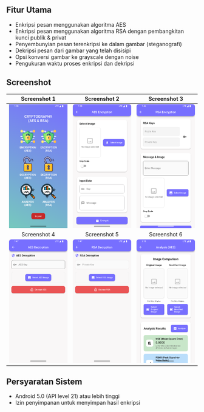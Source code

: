 ## Fitur Utama

- Enkripsi pesan menggunakan algoritma AES
- Enkripsi pesan menggunakan algoritma RSA dengan pembangkitan kunci publik & privat
- Penyembunyian pesan terenkripsi ke dalam gambar (steganografi)
- Dekripsi pesan dari gambar yang telah disisipi
- Opsi konversi gambar ke grayscale dengan noise
- Pengukuran waktu proses enkripsi dan dekripsi

## Screenshot

|          Screenshot 1          |          Screenshot 2          |          Screenshot 3          |
| :----------------------------: | :----------------------------: | :----------------------------: |
| <img src="1.png" width="250"/> | <img src="2.png" width="250"/> | <img src="3.png" width="250"/> |
|          Screenshot 4          |          Screenshot 5          |          Screenshot 6          |
| <img src="4.png" width="250"/> | <img src="5.png" width="250"/> | <img src="6.png" width="250"/> |

## Persyaratan Sistem

- Android 5.0 (API level 21) atau lebih tinggi
- Izin penyimpanan untuk menyimpan hasil enkripsi
